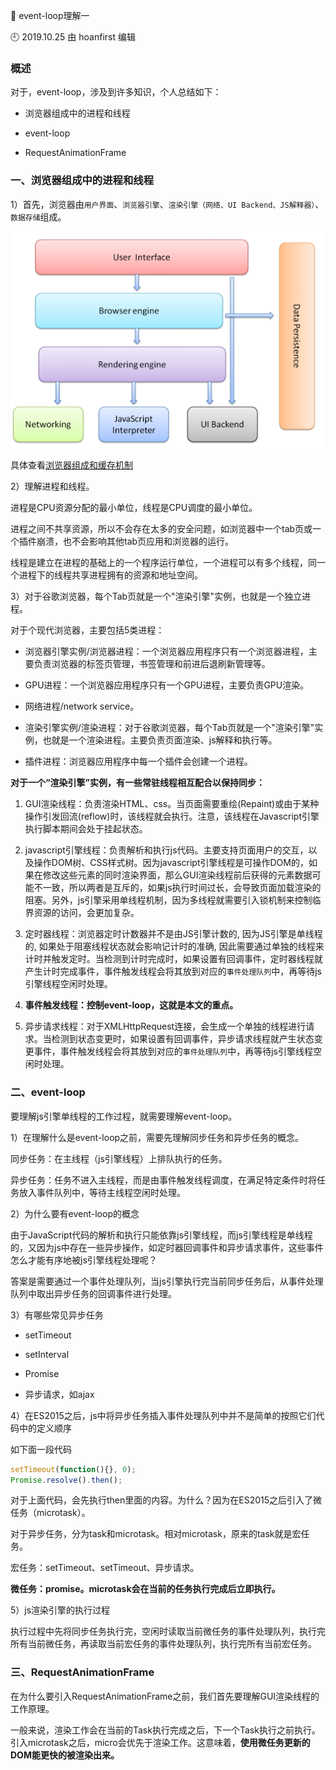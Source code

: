 🐾 event-loop理解一

🕘 2019.10.25 由 hoanfirst 编辑

### 概述

对于，event-loop，涉及到许多知识，个人总结如下：

- 浏览器组成中的进程和线程

- event-loop

- RequestAnimationFrame


### 一、浏览器组成中的进程和线程

1）首先，浏览器由`用户界面`、`浏览器引擎`、`渲染引擎（网络、UI Backend、JS解释器）`、`数据存储`组成。

![](https://github.com/hoanFir/blogs/blob/master/%E5%89%8D%E7%AB%AF%E5%AD%A6%E4%B9%A0/images/%E5%BE%AE%E4%BF%A1%E6%88%AA%E5%9B%BE20191025103315.png?raw=true)

具体查看[浏览器组成和缓存机制](https://github.com/hoanFir/blogs/blob/master/%E5%89%8D%E7%AB%AF%E5%AD%A6%E4%B9%A0/%E6%B5%8F%E8%A7%88%E5%99%A8%E7%BB%84%E6%88%90%E5%92%8C%E7%BC%93%E5%AD%98%E6%9C%BA%E5%88%B6.md)

2）理解进程和线程。

进程是CPU资源分配的最小单位，线程是CPU调度的最小单位。

进程之间不共享资源，所以不会存在太多的安全问题，如浏览器中一个tab页或一个插件崩溃，也不会影响其他tab页应用和浏览器的运行。

线程是建立在进程的基础上的一个程序运行单位，一个进程可以有多个线程，同一个进程下的线程共享进程拥有的资源和地址空间。

3）对于谷歌浏览器，每个Tab页就是一个"渲染引擎"实例，也就是一个独立进程。

对于个现代浏览器，主要包括5类进程：

- 浏览器引擎实例/浏览器进程：一个浏览器应用程序只有一个浏览器进程，主要负责浏览器的标签页管理，书签管理和前进后退刷新管理等。

- GPU进程：一个浏览器应用程序只有一个GPU进程，主要负责GPU渲染。

- 网络进程/network service。

- 渲染引擎实例/渲染进程：对于谷歌浏览器，每个Tab页就是一个"渲染引擎"实例，也就是一个渲染进程。主要负责页面渲染、js解释和执行等。

- 插件进程：浏览器应用程序中每一个插件会创建一个进程。

**对于一个“渲染引擎”实例，有一些常驻线程相互配合以保持同步：**

1. GUI渲染线程：负责渲染HTML、css。当页面需要重绘(Repaint)或由于某种操作引发回流(reflow)时，该线程就会执行。注意，该线程在Javascript引擎执行脚本期间会处于挂起状态。

2. javascript引擎线程：负责解析和执行js代码。主要支持页面用户的交互，以及操作DOM树、CSS样式树。因为javascript引擎线程是可操作DOM的，如果在修改这些元素的同时渲染界面，那么GUI渲染线程前后获得的元素数据可能不一致，所以两者是互斥的，如果js执行时间过长，会导致页面加载渲染的阻塞。另外，js引擎采用单线程机制，因为多线程就需要引入锁机制来控制临界资源的访问，会更加复杂。

3. 定时器线程：浏览器定时计数器并不是由JS引擎计数的, 因为JS引擎是单线程的, 如果处于阻塞线程状态就会影响记计时的准确, 因此需要通过单独的线程来计时并触发定时。当检测到计时完成时，如果设置有回调事件，定时器线程就产生计时完成事件，事件触发线程会将其放到对应的`事件处理队列`中，再等待js引擎线程空闲时处理。

4. **事件触发线程：控制event-loop，这就是本文的重点。**

5. 异步请求线程：对于XMLHttpRequest连接，会生成一个单独的线程进行请求。当检测到状态变更时，如果设置有回调事件，异步请求线程就产生状态变更事件，事件触发线程会将其放到对应的`事件处理队列`中，再等待js引擎线程空闲时处理。


### 二、event-loop

要理解js引擎单线程的工作过程，就需要理解event-loop。

1）在理解什么是event-loop之前，需要先理解同步任务和异步任务的概念。

同步任务：在主线程（js引擎线程）上排队执行的任务。

异步任务：任务不进入主线程，而是由事件触发线程调度，在满足特定条件时将任务放入事件队列中，等待主线程空闲时处理。

2）为什么要有event-loop的概念

由于JavaScript代码的解析和执行只能依靠js引擎线程，而js引擎线程是单线程的，又因为js中存在一些异步操作，如定时器回调事件和异步请求事件，这些事件怎么才能有序地被js引擎线程处理呢？

答案是需要通过一个事件处理队列，当js引擎执行完当前同步任务后，从事件处理队列中取出异步任务的回调事件进行处理。

3）有哪些常见异步任务

- setTimeout

- setInterval

- Promise

- 异步请求，如ajax

4）在ES2015之后，js中将异步任务插入事件处理队列中并不是简单的按照它们代码中的定义顺序

如下面一段代码

```javascript
setTimeout(function(){}, 0);
Promise.resolve().then();
```

对于上面代码，会先执行then里面的内容。为什么？因为在ES2015之后引入了微任务（microtask）。

对于异步任务，分为task和microtask。相对microtask，原来的task就是宏任务。

宏任务：setTimeout、setTimeout、异步请求。

**微任务：promise。microtask会在当前的任务执行完成后立即执行。**

5）js渲染引擎的执行过程

执行过程中先将同步任务执行完，空闲时读取当前微任务的事件处理队列，执行完所有当前微任务，再读取当前宏任务的事件处理队列，执行完所有当前宏任务。


### 三、RequestAnimationFrame

在为什么要引入RequestAnimationFrame之前，我们首先要理解GUI渲染线程的工作原理。

一般来说，渲染工作会在当前的Task执行完成之后，下一个Task执行之前执行。引入microtask之后，micro会优先于渲染工作。这意味着，**使用微任务更新的DOM能更快的被渲染出来。**


